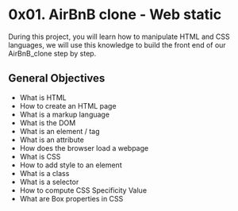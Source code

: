 # 0x01. AirBnB clone - Web static

During this project, you will learn how to manipulate HTML and CSS languages, we will use this knowledge to build the front end of our AirBnB_clone step by step.

## General Objectives

- What is HTML
- How to create an HTML page
- What is a markup language
- What is the DOM
- What is an element / tag
- What is an attribute
- How does the browser load a webpage
- What is CSS
- How to add style to an element
- What is a class
- What is a selector
- How to compute CSS Specificity Value
- What are Box properties in CSS
